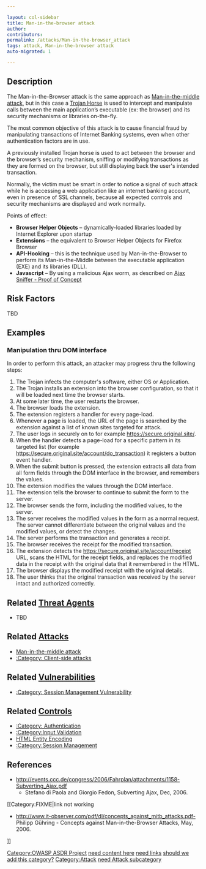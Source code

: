 ```yaml
---

layout: col-sidebar
title: Man-in-the-browser attack
author: 
contributors: 
permalink: /attacks/Man-in-the-browser_attack
tags: attack, Man-in-the-browser attack
auto-migrated: 1

---
```


## Description

The Man-in-the-Browser attack is the same approach as [Man-in-the-middle
attack](Man-in-the-middle_attack "wikilink"), but in this case a [Trojan
Horse](Trojan_Horse "wikilink") is used to intercept and manipulate
calls between the main application’s executable (ex: the browser) and
its security mechanisms or libraries on-the-fly.

The most common objective of this attack is to cause financial fraud by
manipulating transactions of Internet Banking systems, even when other
authentication factors are in use.

A previously installed Trojan horse is used to act between the browser
and the browser’s security mechanism, sniffing or modifying transactions
as they are formed on the browser, but still displaying back the user's
intended transaction.

Normally, the victim must be smart in order to notice a signal of such
attack while he is accessing a web application like an internet banking
account, even in presence of SSL channels, because all expected controls
and security mechanisms are displayed and work normally.

Points of effect:

  - **Browser Helper Objects** – dynamically-loaded libraries loaded by
    Internet Explorer upon startup
  - **Extensions** – the equivalent to Browser Helper Objects for
    Firefox Browser
  - **API-Hooking** – this is the technique used by Man-in-the-Browser
    to perform its Man-in-the-Middle between the executable application
    (EXE) and its libraries (DLL).
  - **Javascript** – By using a malicious Ajax worm, as described on
    [Ajax Sniffer - Proof of
    Concept](http://myappsecurity.blogspot.com/2007/01/ajax-sniffer-prrof-of-concept.html)

## Risk Factors

TBD

## Examples

### Manipulation thru DOM interface

In order to perform this attack, an attacker may progress thru the
following steps:

1.  The Trojan infects the computer's software, either OS or
    Application.
2.  The Trojan installs an extension into the browser configuration, so
    that it will be loaded next time the browser starts.
3.  At some later time, the user restarts the browser.
4.  The browser loads the extension.
5.  The extension registers a handler for every page-load.
6.  Whenever a page is loaded, the URL of the page is searched by the
    extension against a list of known sites targeted for attack.
7.  The user logs in securely on to for example
    https://secure.original.site/.
8.  When the handler detects a page-load for a specific pattern in its
    targeted list (for example
    https://secure.original.site/account/do_transaction) it registers a
    button event handler.
9.  When the submit button is pressed, the extension extracts all data
    from all form fields through the DOM interface in the browser, and
    remembers the values.
10. The extension modifies the values through the DOM interface.
11. The extension tells the browser to continue to submit the form to
    the server.
12. The browser sends the form, including the modified values, to the
    server.
13. The server receives the modified values in the form as a normal
    request. The server cannot differentiate between the original values
    and the modified values, or detect the changes.
14. The server performs the transaction and generates a receipt.
15. The browser receives the receipt for the modified transaction.
16. The extension detects the
    https://secure.original.site/account/receipt URL, scans the HTML for
    the receipt fields, and replaces the modified data in the receipt
    with the original data that it remembered in the HTML.
17. The browser displays the modified receipt with the original details.
18. The user thinks that the original transaction was received by the
    server intact and authorized correctly.

## Related [Threat Agents](Threat_Agents "wikilink")

  - TBD

## Related [Attacks](https://owasp.org/www-community/attacks/)

  - [Man-in-the-middle attack](Man-in-the-middle_attack "wikilink")
  - [:Category: Client-side
    attacks](:Category:_Client-side_attacks "wikilink")

## Related [Vulnerabilities](https://owasp.org/www-community/vulnerabilities/)

  - [:Category: Session Management
    Vulnerability](:Category:_Session_Management_Vulnerability "wikilink")

## Related [Controls](https://owasp.org/www-community/controls/)

  - [:Category: Authentication](:Category:_Authentication "wikilink")
  - [:Category:Input Validation](:Category:Input_Validation "wikilink")
  - [HTML Entity Encoding](HTML_Entity_Encoding "wikilink")
  - [:Category:Session
    Management](:Category:Session_Management "wikilink")

## References

  - <http://events.ccc.de/congress/2006/Fahrplan/attachments/1158-Subverting_Ajax.pdf>
    - Stefano di Paola and Giorgio Fedon, Subverting Ajax, Dec, 2006.

\[\[Category:FIXME|link not working

  - <http://www.it-observer.com/pdf/dl/concepts_against_mitb_attacks.pdf->
    Philipp Gühring - Concepts against Man-in-the-Browser Attacks, May,
    2006.

\]\]

[Category:OWASP ASDR Project](Category:OWASP_ASDR_Project "wikilink")
[need content here](Category:FIXME "wikilink") [need
links](Category:FIXME "wikilink") [should we add this
category?](Category:FIXME "wikilink")
[Category:Attack](Category:Attack "wikilink") [need Attack
subcategory](Category:FIXME "wikilink")